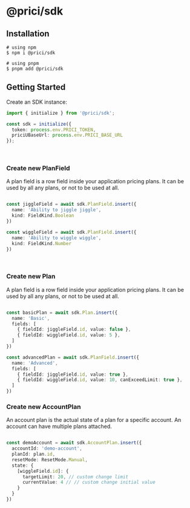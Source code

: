 # @prici/sdk

## Installation
```shell
# using npm
$ npm i @prici/sdk

# using pnpm
$ pnpm add @prici/sdk
```

## Getting Started

Create an SDK instance:

```typescript
import { initialize } from '@prici/sdk';

const sdk = initialize({
  token: process.env.PRICI_TOKEN,
  priciUBaseUrl: process.env.PRICI_BASE_URL
});
```
<br>

### Create new PlanField

A plan field is a row field inside your application pricing plans.
It can be used by all any plans, or not to be used at all.

```typescript

const jiggleField = await sdk.PlanField.insert({
  name: 'Ability to jiggle jiggle',
  kind: FieldKind.Boolean
})

const wiggleField = await sdk.PlanField.insert({
  name: 'Ability to wiggle wiggle',
  kind: FieldKind.Number
})
```
<br>

### Create new Plan

A plan field is a row field inside your application pricing plans.
It can be used by all any plans, or not to be used at all.

```typescript

const basicPlan = await sdk.Plan.insert({
  name: 'Basic',
  fields: [
    { fieldId: jiggleField.id, value: false },
    { fieldId: wiggleField.id, value: 5 },
  ]
})

const advancedPlan = await sdk.PlanField.insert({
  name: 'Advanced',
  fields: [
    { fieldId: jiggleField.id, value: true },
    { fieldId: wiggleField.id, value: 10, canExceedLimit: true },
  ]
})
```


### Create new AccountPlan

An account plan is the actual state of a plan for a specific account.
An account can have multiple plans attached.

```typescript

const demoAccount = await sdk.AccountPlan.insert({
  accountId: 'demo-account',
  planId: plan.id,
  resetMode: ResetMode.Manual,
  state: {
    [wiggleField.id]: {
      targetLimit: 20, // custom change limit
      currentValue: 4 // // custom change initial value
    }
  }
})
```